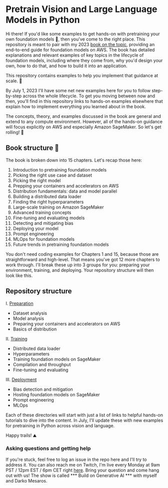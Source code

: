# Pretrain Vision and Large Language Models in Python
Hi there! If you'd like some examples to get hands-on with pretraining your own foundation models 🧠, then you've come to the right place. This repository is meant to pair with my 2023 [book on the topic](https://bit.ly/dist-train-book), providing an end-to-end guide for foundation models on AWS. The book has detailed explanations and relevant examples of key topics in the lifecycle of foundation models, including where they come from, why you'd design your own, how to do that, and how to build it into an application.

This repository contains examples to help you implement that guidance at scale. 🚀

By July 1, 2023 I'll have some net new examples here for you to follow step-by-step across the whole lifecycle. To get you moving between now and then, you'll find in this repository links to hands-on examples elsewhere that explain how to implement everything you learned about in the book.

The concepts, theory, and examples discussed in the book are general and extend to any compute environment. However, all of the hands-on guidance will focus explicitly on AWS and especially Amazon SageMaker. So let's get rolling! 🎸

## Book structure 📖
The book is broken down into 15 chapters. Let's recap those here:
1. Introduction to pretraining foundation models
2. Picking the right use case and dataset
3. Picking the right model
4. Prepping your containers and accelerators on AWS
5. Distribution fundamentals: data and model parallel
6. Building a distributed data loader
7. Finding the right hyperparameters
8. Large-scale training on Amazon SageMaker
9. Advanced training concepts
10. Fine-tuning and evaluating models
11. Detecting and mitigating bias
12. Deploying your model
13. Prompt engineering
14. MLOps for foundation models
15. Future trends in pretraining foundation models

You don't need coding examples for Chapters 1 and 15, because those are straightforward and high-level. That means you've got 12 more chapters to work through. I'll break these up into 3 groups for you: preparing your environment, training, and deploying. Your repository structure will then look like this.

## Repository structure 
I. [Preparation](https://github.com/PacktPublishing/Pretrain-Vision-and-Large-Language-Models-in-Python/tree/main/preparation)
- Dataset analysis
- Model analysis
- Preparing your containers and accelerators on AWS
- Basics of distribution

II. [Training](https://github.com/PacktPublishing/Pretrain-Vision-and-Large-Language-Models-in-Python/tree/main/training)
- Distributed data loader
- Hyperparameters
- Training foundation models on SageMaker
- Compilation and throughput
- Fine-tuning and evaluating


III. [Deployment](https://github.com/PacktPublishing/Pretrain-Vision-and-Large-Language-Models-in-Python/tree/main/deployment)
- Bias detection and mitigation
- Hosting foundation models on SageMaker
- Prompt engineering
- MLOps 

Each of these directories will start with just a list of links to helpful hands-on tutorials to dive into the content. In July, I'll update these with new examples for pretraining in Python across vision and language. 

Happy trails! ⛰️

### Asking questions and getting help
If you're stuck, feel free to log an issue in the repo here and I'll try to address it. You can also reach me on Twitch, I'm live every Monday at 9am PST / 12pm EST / 6pm CET right [here](https://www.twitch.tv/aws/schedule). Bring your question and come hang out with us! The show is called *** Build on Generative AI *** with myself and Darko Mesaros.
